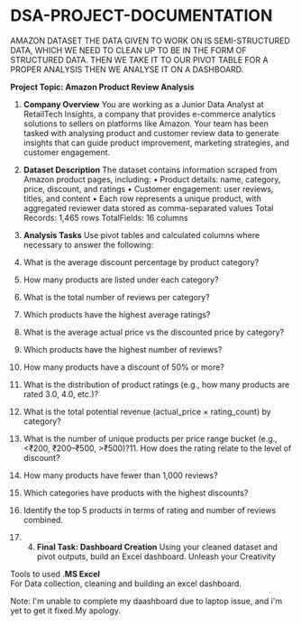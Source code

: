 # DSA-PROJECT-DOCUMENTATION
AMAZON DATASET
THE DATA GIVEN TO WORK ON IS SEMI-STRUCTURED DATA, WHICH WE NEED TO CLEAN UP TO BE  IN THE FORM OF STRUCTURED DATA.
THEN WE TAKE IT TO OUR PIVOT TABLE FOR A PROPER ANALYSIS
THEN WE ANALYSE IT ON A DASHBOARD.  

**Project Topic: Amazon Product Review Analysis**

1. **Company Overview**
You are working as a Junior Data Analyst at RetailTech Insights, a company that provides
e-commerce analytics solutions to sellers on platforms like Amazon. Your team has been tasked with analysing product and customer review data to generate insights that can
guide product improvement, marketing strategies, and customer engagement.
 
2. **Dataset Description**
The dataset contains information scraped from Amazon product pages, including:
• Product details: name, category, price, discount, and ratings
• Customer engagement: user reviews, titles, and content
• Each row represents a unique product, with aggregated reviewer data
stored as comma-separated values
Total Records: 1,465 rows
TotalFields: 16 columns

3. **Analysis Tasks**
Use pivot tables and calculated columns where necessary to answer the following:
1. What is the average discount percentage by product category?
2. How many products are listed under each category?
3. What is the total number of reviews per category?
4. Which products have the highest average ratings?
5. What is the average actual price vs the discounted price by category?
6. Which products have the highest number of reviews?
7. How many products have a discount of 50% or more?
8. What is the distribution of product ratings (e.g., how many products are rated 3.0,
4.0, etc.)?
9. What is the total potential revenue (actual_price × rating_count) by category?
10. What is the number of unique products per price range bucket (e.g., <₹200,
₹200–₹500, >₹500)?11. How does the rating relate to the level of discount?
12. How many products have fewer than 1,000 reviews?
13. Which categories have products with the highest discounts?
14. Identify the top 5 products in terms of rating and number of reviews combined.

15. 4. **Final Task: Dashboard Creation**
Using your cleaned dataset and pivot outputs, build an Excel dashboard. Unleash your
Creativity

Tools to used
.**MS Excel**  
For Data collection, cleaning and building an excel dashboard.


Note: I'm unable to complete my daashboard due to laptop issue, and i'm yet to get it fixed.My apology.


